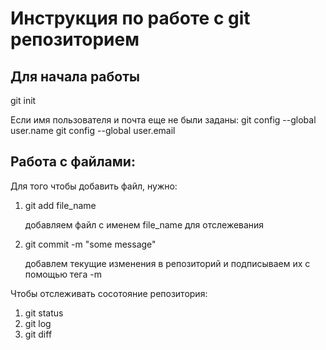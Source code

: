 # Инструкция по работе с git репозиторием

## Для начала работы
git init

Если имя пользователя и почта еще не были заданы:
git config --global user.name
git config --global user.email


## Работа с файлами:
Для того чтобы добавить файл, нужно:
1. git add file_name

    добавляем файл с именем file_name для отслежевания
2. git commit -m "some message"

    добавлем текущие изменения в репозиторий и подписываем их с помощью тега -m

Чтобы отслеживать сосотояние репозитория:
1. git status
2. git log
3. git diff